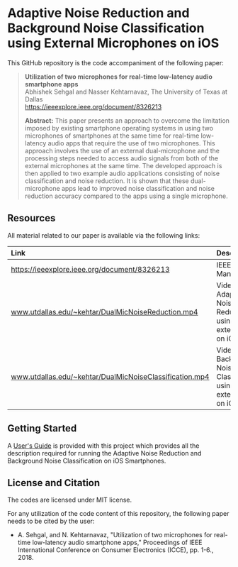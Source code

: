 # Adaptive Noise Reduction and Background Noise Classification using External Microphones on iOS

This GitHub repository is the code accompaniment of the following paper:
> **Utilization of two microphones for real-time low-latency audio smartphone apps**<br>
> Abhishek Sehgal and Nasser Kehtarnavaz, The University of Texas at Dallas<br>
> https://ieeexplore.ieee.org/document/8326213<br>
>
> **Abstract:** This paper presents an approach to overcome the limitation imposed by existing smartphone operating systems in using two microphones of smartphones at the same time for real-time low-latency audio apps that require the use of two microphones. This approach involves the use of an external dual-microphone and the processing steps needed to access audio signals from both of the external microphones at the same time. The developed approach is then applied to two example audio applications consisting of noise classification and noise reduction. It is shown that these dual-microphone apps lead to improved noise classification and noise reduction accuracy compared to the apps using a single microphone.

## Resources

All material related to our paper is available via the following links:

|**Link**|Description
|:-------|:----------
|https://ieeexplore.ieee.org/document/8326213| IEEE Manuscript
|www.utdallas.edu/~kehtar/DualMicNoiseReduction.mp4| Video of Adaptive Noise Reduction using 2 external mics on iOS
|www.utdallas.edu/~kehtar/DualMicNoiseClassification.mp4| Video of Background Noise Classification using 2 external mics on iOS

## Getting Started

A [User's Guide](Users-Guide-iOS-TwoExternalMics.pdf) is provided with this project which provides all the description required for running the Adaptive Noise Reduction and Background Noise Classification on iOS Smartphones.

## License and Citation
The codes are licensed under MIT license.

For any utilization of the code content of this repository, the following paper needs to be cited by the user:

- A. Sehgal, and N. Kehtarnavaz, "Utilization of two microphones for real-time low-latency audio smartphone apps," Proceedings of IEEE International Conference on Consumer Electronics (ICCE), pp. 1-6., 2018.
